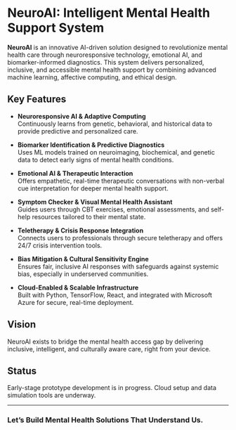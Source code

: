 # NeuroAI: Intelligent Mental Health Support System

**NeuroAI** is an innovative AI-driven solution designed to revolutionize mental health care through neuroresponsive technology, emotional AI, and biomarker-informed diagnostics. This system delivers personalized, inclusive, and accessible mental health support by combining advanced machine learning, affective computing, and ethical design.

## Key Features

- **Neuroresponsive AI & Adaptive Computing**  
  Continuously learns from genetic, behavioral, and historical data to provide predictive and personalized care.

- **Biomarker Identification & Predictive Diagnostics**  
  Uses ML models trained on neuroimaging, biochemical, and genetic data to detect early signs of mental health conditions.

- **Emotional AI & Therapeutic Interaction**  
  Offers empathetic, real-time therapeutic conversations with non-verbal cue interpretation for deeper mental health support.

- **Symptom Checker & Visual Mental Health Assistant**  
  Guides users through CBT exercises, emotional assessments, and self-help resources tailored to their mental state.

- **Teletherapy & Crisis Response Integration**  
  Connects users to professionals through secure teletherapy and offers 24/7 crisis intervention tools.

- **Bias Mitigation & Cultural Sensitivity Engine**  
  Ensures fair, inclusive AI responses with safeguards against systemic bias, especially in underserved communities.

- **Cloud-Enabled & Scalable Infrastructure**  
  Built with Python, TensorFlow, React, and integrated with Microsoft Azure for secure, real-time deployment.

## Vision

NeuroAI exists to bridge the mental health access gap by delivering inclusive, intelligent, and culturally aware care, right from your device.

## Status

Early-stage prototype development is in progress. Cloud setup and data simulation tools are underway.

---

### Let’s Build Mental Health Solutions That Understand Us.


